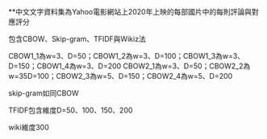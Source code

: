 
**中文文字資料集為Yahoo電影網站上2020年上映的每部國片中的每則評論與對應評分

包含CBOW、Skip-gram、TFIDF與Wikiz法

CBOW1_1為w=3、D=50；CBOW1_2為w=3、D=100；CBOW1_3為w=3、D=150；CBOW1_4為w=3、D=200
CBOW2_1為w=3、D=50；CBOW2_2為w=35D=100；CBOW2_3為w=5、D=150；CBOW2_4為w=5、D=200

skip-gram如同CBOW

TFIDF包含維度D=50、100、150、200

wiki維度300
